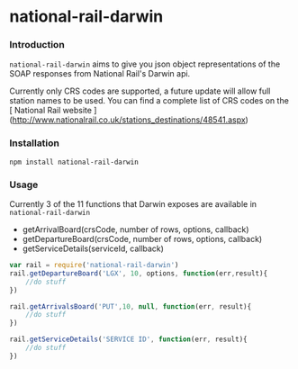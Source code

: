 # national-rail-darwin

### Introduction

`national-rail-darwin` aims to give you json object representations of the SOAP responses from National Rail's Darwin api. 

Currently only CRS codes are supported, a future update will allow full station names to be used. You can find a complete list of CRS codes on the [ National Rail website ] (http://www.nationalrail.co.uk/stations_destinations/48541.aspx)

### Installation

```
npm install national-rail-darwin
```

### Usage

Currently 3 of the 11 functions that Darwin exposes are available in `national-rail-darwin`
- getArrivalBoard(crsCode, number of rows, options, callback)
- getDepartureBoard(crsCode, number of rows, options, callback)
- getServiceDetails(serviceId, callback)

```javascript
var rail = require('national-rail-darwin')
rail.getDepartureBoard('LGX', 10, options, function(err,result){
	//do stuff
})

rail.getArrivalsBoard('PUT',10, null, function(err, result){
	//do stuff
})

rail.getServiceDetails('SERVICE ID', function(err, result){
	//do stuff
})
```
